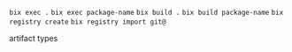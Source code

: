`bix exec .`
`bix exec package-name`
`bix build .`
`bix build package-name`
`bix registry create`
`bix registry import git@`

artifact types